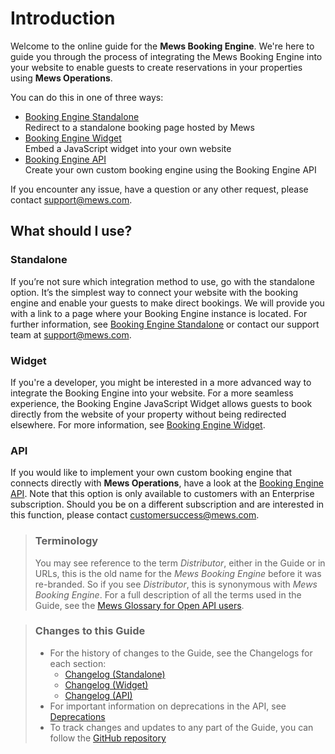 # Introduction

Welcome to the online guide for the __Mews Booking Engine__. We're here to guide you through the process of integrating the Mews Booking Engine into your website to enable guests to create reservations
in your properties using __Mews Operations__.

You can do this in one of three ways:

* [Booking Engine Standalone](booking-engine-standalone/README.md)<br>Redirect to a standalone booking page hosted by Mews
* [Booking Engine Widget](booking-engine-widget/README.md)<br>Embed a JavaScript widget into your own website
* [Booking Engine API](booking-engine-api/README.md)<br>Create your own custom booking engine using the Booking Engine API

If you encounter any issue, have a question or any other request, please contact [support@mews.com](mailto:support@mews.com).

## What should I use?

### Standalone

If you’re not sure which integration method to use, go with the standalone option. It’s the simplest way to connect your website with the booking engine and enable your guests to make direct bookings.
We will provide you with a link to a page where your Booking Engine instance is located. For further information, see [Booking Engine Standalone](booking-engine-standalone/README.md) or contact our support team at [support@mews.com](mailto:support@mews.com).

### Widget

If you're a developer, you might be interested in a more advanced way to integrate the Booking Engine into your website. For a more seamless experience, the Booking Engine JavaScript Widget allows guests to book directly from the website of your property without being redirected elsewhere.
For more information, see [Booking Engine Widget](booking-engine-widget/README.md).

### API

If you would like to implement your own custom booking engine that connects directly with __Mews Operations__, have a look at the [Booking Engine API](booking-engine-api/README.md).
Note that this option is only available to customers with an Enterprise subscription. Should you be on a different subscription and are interested in this function, please contact [customersuccess@mews.com](mailto:customersuccess@mews.com).

> ### Terminology
> You may see reference to the term *Distributor*, either in the Guide or in URLs, this is the old name for the *Mews Booking Engine* before it was re-branded.
> So if you see *Distributor*, this is synonymous with *Mews Booking Engine*.
> For a full description of all the terms used in the Guide, see the [Mews Glossary for Open API users](https://help.mews.com/s/article/Mews-Glossary-for-Open-API-users?language=en_US).

> ### Changes to this Guide
> * For the history of changes to the Guide, see the Changelogs for each section:
> 	* [Changelog \(Standalone\)](booking-engine-standalone/changelog/README.md)
> 	* [Changelog \(Widget\)](booking-engine-widget/changelog/README.md)
> 	* [Changelog \(API\)](booking-engine-api/changelog/README.md)
> * For important information on deprecations in the API, see [Deprecations](booking-engine-api/deprecations/README.md)
> * To track changes and updates to any part of the Guide, you can follow the [GitHub repository](https://github.com/MewsSystems/gitbook-booking-engine-guide/tree/master)
